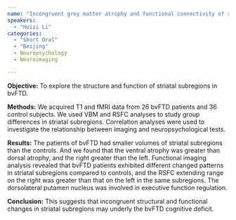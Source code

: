 ```yaml
---
name: "Incongruent grey matter atrophy and functional connectivity of striatal subregions in behavioral variant frontotemporal dementia"
speakers:
  - "Huizi Li"
categories:
  - "Short Oral"
  - "Beijing"
  - Neuropsychology
  - Neuroimaging

---
```


**Objective:** To explore the structure and function of striatal subregions in bvFTD.

**Methods:** We acquired T1 and fMRI data from 26 bvFTD patients and 36 control subjects. We used VBM and RSFC analyses to study group differences in striatal subregions. Correlation analyses were used to investigate the relationship between imaging and neuropsychological tests.

**Results:** The patients of bvFTD had smaller volumes of striatal subregions than the controls. And we found that the ventral atrophy was greater than dorsal atrophy, and the right greater than the left. Functional imaging analysis revealed that bvFTD patients exhibited different changed patterns in striatal subregions compared to controls, and the RSFC extending range on the right was greater than that on the left in the same subregions. The dorsolateral putamen nucleus was involved in executive function regulation.

**Conclusion:** This suggests that incongruent structural and functional changes in striatal subregions may underly the bvFTD cognitive deficit.
